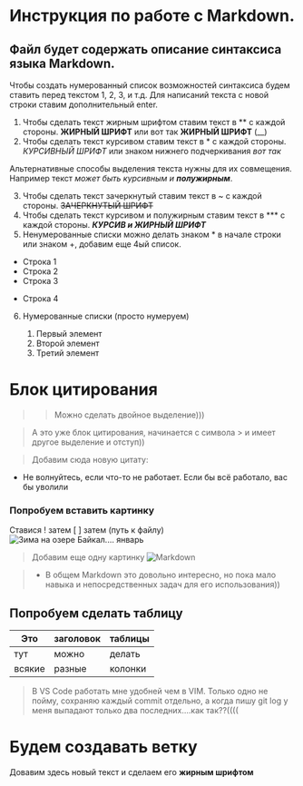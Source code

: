 # Инструкция по работе с Markdown.
## Файл будет содержать описание синтаксиса языка Markdown.

Чтобы создать нумерованный список возможностей синтаксиса будем ставить перед текстом 1, 2, 3, и т.д.
Для написаний текста с новой строки ставим дополнительный enter.

1. Чтобы сделать текст жирным шрифтом ставим текст в ** с каждой стороны. 
**ЖИРНЫЙ ШРИФТ** или вот так __ЖИРНЫЙ ШРИФТ__ (__)
2. Чтобы сделать текст курсивом ставим текст в * с каждой стороны. *КУРСИВНЫЙ ШРИФТ* или знаком нижнего подчеркивания _вот так_

Альтернативные способы выделения текста нужны для их совмещения. Например текст _может быть курсивным и **полужирным**_.

3. Чтобы сделать текст зачеркнутый ставим текст в ~ с каждой стороны. ~~ЗАЧЕРКНУТЫЙ ШРИФТ~~
4. Чтобы сделать текст курсивом и полужирным ставим текст в *** с каждой стороны. ***КУРСИВ и ЖИРНЫЙ ШРИФТ***
5. Ненумерованные списки можно делать знаком *  в начале строки или знаком +, добавим еще 4ый список.
* Строка 1
* Строка 2
* Строка 3
+ Строка 4
6. Нумерованные списки (просто нумеруем)

    1. Первый элемент
    2. Второй элемент
    3. Третий элемент 

# Блок цитирования

>>Можно сделать двойное выделение)))
 
>А это уже блок цитирования, начинается с символа > и имеет другое выделение и отступ))

> Добавим сюда новую цитату:
* Не волнуйтесь, если что-то не работает. Если бы всё работало, вас бы уволили


### Попробуем вставить картинку 

Ставися ! затем [ ] затем (путь к файлу)
![Зима на озере Байкал.... январь](https://static.dir.bg/uploads/images/2020/03/06/2138371/1920x1080.jpg?_=1609249872)

> Добавим еще одну картинку
![Markdown](https://miro.medium.com/max/900/1*sSi5LWkfxZHNVuDLs2j2ug.png)

> * В общем Markdown это довольно интересно, но пока мало навыка и непосредственных задач для его использования))

## Попробуем сделать таблицу
|Это       |заголовок   |таблицы|
|----------|-----------|------------|
|тут     |можно       |делать        |
|всякие|разные   |колонки|

> В VS Code работать мне удобней чем в VIM. Только одно не пойму, сохраняю каждый commit отдельно, а когда пишу git log  у меня выпадают только два последних....как так??((((


# Будем создавать ветку

Довавим здесь новый текст и сделаем его **жирным шрифтом**